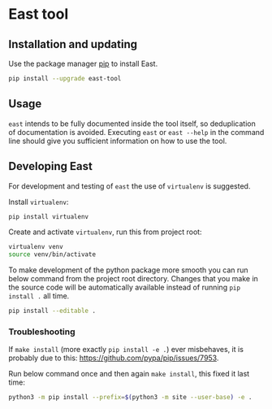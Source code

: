 # East tool

## Installation and updating

Use the package manager [pip](https://pip.pypa.io/en/stable/) to install East.

```bash
pip install --upgrade east-tool
```

## Usage

`east` intends to be fully documented inside the tool itself, so deduplication
of documentation is avoided. Executing `east` or `east --help` in the command
line should give you sufficient information on how to use the tool.

## Developing East

For development and testing of `east` the use of `virtualenv` is suggested.

Install `virtualenv`:
```bash
pip install virtualenv
```

Create and activate `virtualenv`, run this from project root:

```bash
virtualenv venv
source venv/bin/activate
```

To make development of the python package more smooth you can run below command
from the project root directory.
Changes that you make in the source code will be automatically available
instead of running `pip install .` all time.
```bash
pip install --editable .
```

### Troubleshooting

If `make install` (more exactly `pip install -e .`) ever misbehaves, it is
probably due to this: https://github.com/pypa/pip/issues/7953.

Run below command once and then again `make install`, this fixed it last time:
```bash
python3 -m pip install --prefix=$(python3 -m site --user-base) -e .
```


